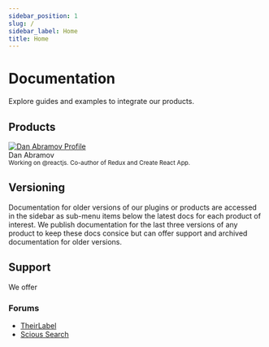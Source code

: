 ```yaml
---
sidebar_position: 1
slug: /
sidebar_label: Home
title: Home
---
```


# Documentation

Explore guides and examples to integrate our products.

## Products

<div class="avatar">
  <a
    class="avatar__photo-link avatar__photo avatar__photo--lg"
    href="https://twitter.com/dan_abramov">
    <img
      alt="Dan Abramov Profile"
      src="https://avatars1.githubusercontent.com/u/810438?s=460" />
  </a>
  <div class="avatar__intro">
    <div class="avatar__name">Dan Abramov</div>
    <small class="avatar__subtitle">
      Working on @reactjs. Co-author of Redux and Create React App.
    </small>
  </div>
</div>

## Versioning

Documentation for older versions of our plugins or products are accessed in the sidebar as sub-menu items below the latest docs for each product of interest. We publish documentation for the last three versions of any product to keep these docs consice but can offer support and archived documentation for older versions.

## Support

We offer

### Forums

- [TheirLabel](https://forum.bubble.io/t/introducing-theirlabel-domain-name-white-labeling-for-bubble/104972/last)
- [Scious Search](https://forum.bubble.io/t/introducing-scious-search-instant-search-for-bubble)
